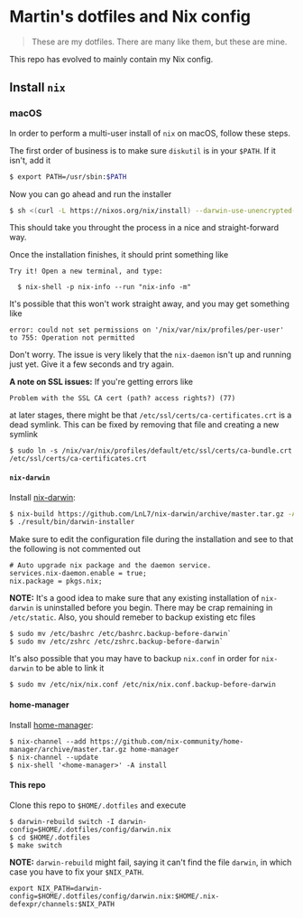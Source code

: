 # Martin's dotfiles and Nix config

> These are my dotfiles. There are many like them, but these are mine.

This repo has evolved to mainly contain my Nix config.

## Install `nix`

### macOS

In order to perform a multi-user install of `nix` on macOS, follow these steps.

The first order of business is to make sure `diskutil` is in your `$PATH`. If
it isn't, add it

```sh
$ export PATH=/usr/sbin:$PATH
```

Now you can go ahead and run the installer

```sh
$ sh <(curl -L https://nixos.org/nix/install) --darwin-use-unencrypted-nix-store-volume --daemon
```

This should take you throught the process in a nice and straight-forward way.

Once the installation finishes, it should print something like

```
Try it! Open a new terminal, and type:

  $ nix-shell -p nix-info --run "nix-info -m"
```

It's possible that this won't work straight away, and you may get something like

```
error: could not set permissions on '/nix/var/nix/profiles/per-user' to 755: Operation not permitted
```

Don't worry. The issue is very likely that the `nix-daemon` isn't up and
running just yet. Give it a few seconds and try again.

**A note on SSL issues:** If you're getting errors like

```
Problem with the SSL CA cert (path? access rights?) (77)
```

at later stages, there might be that `/etc/ssl/certs/ca-certificates.crt` is a
dead symlink. This can be fixed by removing that file and creating a new
symlink

```
$ sudo ln -s /nix/var/nix/profiles/default/etc/ssl/certs/ca-bundle.crt /etc/ssl/certs/ca-certificates.crt
```

#### `nix-darwin`

Install [nix-darwin][nix-darwin]:

```sh
$ nix-build https://github.com/LnL7/nix-darwin/archive/master.tar.gz -A installer
$ ./result/bin/darwin-installer
```

Make sure to edit the configuration file during the installation and see to
that the following is not commented out

```
# Auto upgrade nix package and the daemon service. 
services.nix-daemon.enable = true;
nix.package = pkgs.nix;
```

**NOTE:** It's a good idea to make sure that any existing installation of
`nix-darwin` is uninstalled before you begin. There may be crap remaining in
`/etc/static`. Also, you should remeber to backup existing etc files

```
$ sudo mv /etc/bashrc /etc/bashrc.backup-before-darwin`
$ sudo mv /etc/zshrc /etc/zshrc.backup-before-darwin`
```

It's also possible that you may have to backup `nix.conf` in order for
`nix-darwin` to be able to link it

```
$ sudo mv /etc/nix/nix.conf /etc/nix/nix.conf.backup-before-darwin
```

#### home-manager

Install [home-manager][home-manager]:

```
$ nix-channel --add https://github.com/nix-community/home-manager/archive/master.tar.gz home-manager
$ nix-channel --update
$ nix-shell '<home-manager>' -A install
```

#### This repo

Clone this repo to `$HOME/.dotfiles` and execute

```
$ darwin-rebuild switch -I darwin-config=$HOME/.dotfiles/config/darwin.nix
$ cd $HOME/.dotfiles
$ make switch
```

**NOTE:** `darwin-rebuild` might fail, saying it can't find the file `darwin`,
in which case you have to fix your `$NIX_PATH`.

```
export NIX_PATH=darwin-config=$HOME/.dotfiles/config/darwin.nix:$HOME/.nix-defexpr/channels:$NIX_PATH
```

[nix-darwin]: https://github.com/LnL7/nix-darwin
[home-manager]: https://github.com/nix-community/home-manager
